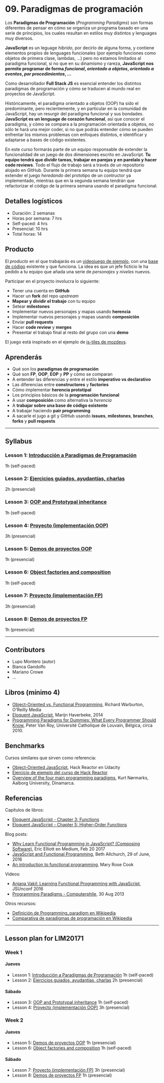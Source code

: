 # 09. Paradigmas de programación

Los **Paradigmas de Programación** (_Programming Paradigms_) son formas diferentes
de pensar en cómo se organiza un programa basado en una serie de principios, los
cuales resultan en estilos muy distintos y lenguages muy diversos.

**JavaScript** es un leguage _híbrido_, por decirlo de alguna forma, y contiene
elementos propios de lenguages funcionales (por ejemplo funciones como objetos
de primera clase, lambdas, ...) pero no estamos limitados al paradigma
funcional, si no que en su dinamismo y rareza, **JavaScript nos permite programar
de forma _funcional_, _orientado a objetos_, _orientado a eventos_,
_por procedimientos_, ...**

Como desarrollador **Full Stack JS** es esencial entender los distintos
paradigmas de programación y cómo se traducen al mundo real en proyectos de
JavaScript.

Históricamente, el paradigma orientado a objetos (OOP) ha sido el predominante,
pero recientemente, y en particular en la comunidad de JavaScript, hay un
resurgir del paradigma funcional y sus bondades. **JavaScript es un lenguage de
corazón funcional**, así que conocer el paradigma, y cómo se compara a la
programación orientada a objetos, no sólo te hará una mejor coder, si no que
podrás entender cómo se pueden enfrentar los mismos problemas con enfoques
distintos, e identificar y adaptarse a bases de código existentes.

En este curso formarás parte de un equipo responsable de extender la
funcionalidad de un juego de dos dimensiones escrito en JavaScript. **Tu equipo
tendrá que dividir tareas, trabajar en parejas y en parelalo y hacer code
reviews**. Todo el flujo de trabajo será a través de un repositorio alojado en
GitHub. Durante la primera semana tu equipo tendrá que extender el juego
_heredando_ del prototipo de un contructor ya implementado, mientras que en la
segunda semana tendrán que refactorizar el código de la primera semana usando
el paradigma funcional.

## Detalles logísticos

* Duración: 2 semanas
* Horas por semana: 7 hrs
* Self-paced: 4 hrs
* Presencial: 10 hrs
* Total horas: 14

## Producto

El _producto_ en el que trabajarás es un
[videojuego de ejemplo](https://laboratoria.github.io/game-oop/), con una
[base de código](https://github.com/Laboratoria/game-oop) existente y que
funciona. La idea es que un jefe ficticio le ha pedido a tu equipo que añada
una serie de _personajes_ y _niveles_ nuevos.

Participar en el proyecto involucra lo siguiente:

* Tener una cuenta en **GitHub**
* Hacer un **fork** del repo _upstream_
* **Mapear y dividir el trabajo** con tu equipo
* Setear **milestones**
* Implementar nuevos personajes y mapas usando **herencia**
* Implementar nuevos personajes y mapas usando **composición**
* Enviar **pull requests**
* Hacer **code review** y **merges**
* Presentar el trabajo final al resto del grupo con una **demo**

El juego está inspirado en el ejemplo de [js-tiles de mozdevs](https://github.com/mozdevs/gamedev-js-tiles).

## Aprenderás

* Qué son los **paradigmas de programación**
* Qué son **FP**, **OOP**, **EOP** y **PP** y cómo se comparan
* A entender las diferencias y entre el estilo **imperativo vs declarativo**
* Las diferencias entre **constructores** y **factories**
* Cómo implementar **herencia prototipal**
* Los principios básicos de la **programación funcional**
* A usar **composición** como alternativa la _herencia_
* A **trabajar sobre una base de código existente**
* A trabajar haciendo **pair programming**
* A sacarle el jugo a git y GitHub usando **issues**, **milestones**,
  **branches**, **forks** y **pull requests**

***

## Syllabus

### Lesson 1: [Introducción a Paradigmas de Programación](01-intro)

1h (self-paced)

### Lesson 2: [Ejercicios guiados, ayudantías, charlas](02-guided-exercises)

2h (presencial)

### Lesson 3: [OOP and Prototypal inheritance](03-oop)

1h (self-paced)

### Lesson 4: [Proyecto (implementación OOP)](04-oop-project)

3h (presencial)

### Lesson 5: [Demos de proyectos OOP](05-oop-demos)

1h (presencial)

### Lesson 6: [Object factories and composition](06-composition)

1h (self-paced)

### Lesson 7: [Proyecto (implementación FP)](07-fp-project)

3h (presencial)

### Lesson 8: [Demos de proyectos FP](08-fp-demos)

1h (presencial)

* * *

## Contributors

* Lupo Montero (autor)
* Bianca Gandolfo
* Mariano Crowe
* ...

## Libros (mínimo 4)

* [Object-Oriented vs. Functional Programming]( http://www.oreilly.com/programming/free/object-oriented-vs-functional-programming.csp), Richard Warburton, O'Reilly Media
* [Eloquent JavaScript](http://eloquentjavascript.net/), Marijn Haverbeke, 2014
* [Programming Paradigms for Dummies: What Every Programmer Should Know](https://www.info.ucl.ac.be/~pvr/VanRoyChapter.pdf), Peter Van Roy, Université Catholique de Louvain, Bélgica, circa 2010.

## Benchmarks

Cursos similares que sirven como referencia:

* [Object-Oriented JavaScript](https://www.udacity.com/course/object-oriented-javascript--ud015), Hack Reactor en Udacity
* [Ejercicio de ejemplo del curso de Hack Reactor](https://github.com/madbernard/blinky-dance-party)
* [Overview of the four main programming paradigms](http://people.cs.aau.dk/~normark/prog3-03/html/notes/paradigms_themes-paradigm-overview-section.html), Kurt Nørmarks, Aalborg University, Dinamarca.

## Referencias

Capítulos de libros:

* [Eloquent JavaScript - Chapter 3: Functions](http://eloquentjavascript.net/03_functions.html)
* [Eloquent JavaScript - Chapter 5: Higher-Order Functions](http://eloquentjavascript.net/05_higher_order.html)

Blog posts:

* [Why Learn Functional Programming in JavaScript? (Composing Software)]( https://medium.com/javascript-scene/why-learn-functional-programming-in-javascript-composing-software-ea13afc7a257), Eric Elliott en Medium, Feb 20 2017
* [JavaScript and Functional Programming](https://bethallchurch.github.io/JavaScript-and-Functional-Programming/), Beth Allchurch, 29 of June, 2016
* [An introduction to functional programming](https://codewords.recurse.com/issues/one/an-introduction-to-functional-programming), Mary Rose Cook

Videos:

* [Anjana Vakil: Learning Functional Programming with JavaScript](https://www.youtube.com/watch?v=e-5obm1G_FY), JSUnconf 2016
* [Programming Paradigms - Computerphile](https://www.youtube.com/watch?v=sqV3pL5x8PI), 30 Aug 2013

Otros recursos:

* [Definición de Programming_paradigm en Wikipedia](https://en.wikipedia.org/wiki/Programming_paradigm)
* [Comparativa de paradigmas de programación en Wikipedia](https://en.wikipedia.org/wiki/Comparison_of_programming_paradigms)

***

## Lesson plan for LIM20171

### Week 1

#### Jueves

* Lesson 1: [Introducción a Paradigmas de Programación](01-intro)
  1h (self-paced)
* Lesson 2: [Ejercicios guiados, ayudantías, charlas](02-guided-exercises)
  2h (presencial)

#### Sábado

* Lesson 3: [OOP and Prototypal inheritance](03-oop) 1h (self-paced)
* Lesson 4: [Proyecto (implementación OOP)](04-oop-project) 3h (presencial)

### Week 2

#### Jueves

* Lesson 5: [Demos de proyectos OOP](05-oop-demos) 1h (presencial)
* Lesson 6: [Object factories and composition](06-composition) 1h (self-paced)

#### Sábado

* Lesson 7: [Proyecto (implementación FP)](07-fp-project) 3h (presencial)
* Lesson 8: [Demos de proyectos FP](08-fp-demos) 1h (presencial)
